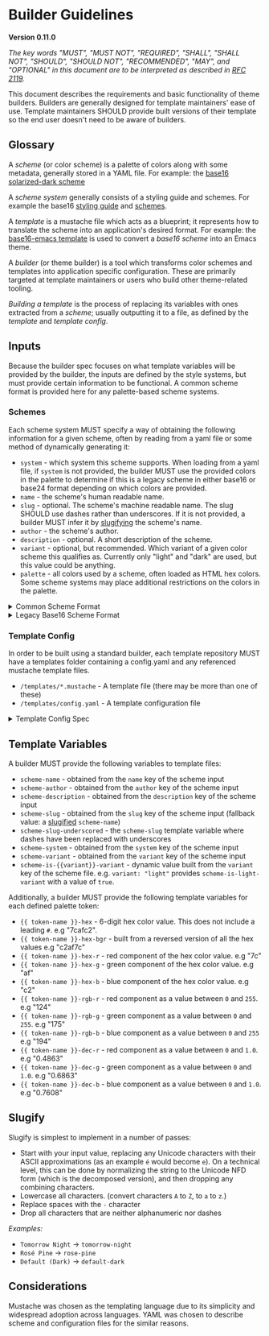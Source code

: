 # Builder Guidelines
**Version 0.11.0**

*The key words "MUST", "MUST NOT", "REQUIRED", "SHALL", "SHALL NOT", "SHOULD",
"SHOULD NOT", "RECOMMENDED",  "MAY", and "OPTIONAL" in this document are to be
interpreted as described in [RFC 2119](https://datatracker.ietf.org/doc/html/rfc2119).*

This document describes the requirements and basic functionality of theme builders. Builders are generally designed for template maintainers' ease of use. Template maintainers SHOULD provide built versions of their template so the end user doesn't need to be aware of builders.

## Glossary

A _scheme_ (or color scheme) is a palette of colors along with some metadata, generally stored in a YAML file. For example: the [base16 solarized-dark scheme](https://github.com/tinted-theming/base16-schemes/blob/main/solarized-dark.yaml)

A _scheme system_ generally consists of a styling guide and schemes. For example the base16 [styling guide](./styling.md) and [schemes](https://github.com/tinted-theming/base16-schemes).

A _template_ is a mustache file which acts as a blueprint; it represents how to translate the scheme into an application's desired format. For example: the [base16-emacs template](https://github.com/tinted-theming/base16-emacs/blob/main/templates/default.mustache) is used to convert a _base16 scheme_ into an Emacs theme.

A _builder_ (or theme builder) is a tool which transforms color schemes and templates into application specific configuration. These are primarily targeted at template maintainers or users who build other theme-related tooling.

_Building a template_ is the process of replacing its variables with ones extracted from a _scheme_; usually outputting it to a file, as defined by the _template_ and _template config_.

## Inputs

Because the builder spec focuses on what template variables will be provided by the builder, the inputs are defined by the style systems, but must provide certain information to be functional. A common scheme format is provided here for any palette-based scheme systems.

### Schemes

Each scheme system MUST specify a way of obtaining the following information for a given scheme, often by reading from a yaml file or some method of dynamically generating it:

* `system` - which system this scheme supports. When loading from a yaml file, if `system` is not provided, the builder MUST use the provided colors in the palette to determine if this is a legacy scheme in either base16 or base24 format depending on which colors are provided.
* `name` - the scheme's human readable name.
* `slug` - optional. The scheme's machine readable name. The slug SHOULD use dashes rather than underscores. If it is not provided, a builder MUST infer it by [slugifying](#slugify) the scheme's name.
* `author` - the scheme's author.
* `description` - optional. A short description of the scheme.
* `variant` - optional, but recommended. Which variant of a given color scheme this qualifies as. Currently only "light" and "dark" are used, but this value could be anything.
* `palette` - all colors used by a scheme, often loaded as HTML hex colors. Some scheme systems may place additional restrictions on the colors in the palette.

<details>
  <summary>Common Scheme Format</summary>

The common scheme format is meant to be extensible so additional properties can be added in the future.

The [schemes repository](https://github.com/tinted-theming/schemes) provides branches for all backwards incompatible changes, so when a backwards incompatible change is made, the same repository can continue to be used. The main branch will always be the current stable spec. This repository has a separate folder for each scheme system, but it is valid to walk all yaml files and read them directly.

These files have the following structure:

    system: "base16"
    name: "Scheme Name"
    slug: "scheme-name"
    author: "Scheme Author"
    description: "a short description of the scheme"
    variant: "'light' or 'dark'"
    palette:
      base00: "000000"
      base01: "111111"
      base02: "222222"
      base03: "333333"
      base04: "444444"
      base05: "555555"
      base06: "666666"
      base07: "777777"
      base08: "888888"
      base09: "999999"
      base0A: "aaaaaa"
      base0B: "bbbbbb"
      base0C: "cccccc"
      base0D: "dddddd"
      base0E: "eeeeee"
      base0F: "ffffff"

When scheme is loaded from a common scheme file, the following specifics apply:

- all color values MUST be in HTML hex format and MAY be preceded by a `#`.

</details>

<details>
  <summary>Legacy Base16 Scheme Format</summary>

This format is deprecated and is included for backwards compatibility reasons. An archived version of all base16 schemes can be found [here](https://github.com/tinted-theming/base16-schemes).

The legacy scheme format is a fallback meant only for the Base16 and Base24 scheme systems.

These files have the following structure:

    scheme: "Scheme Name"
    author: "Scheme Author"
    description: "a short description of the scheme"
    base00: "000000"
    base01: "111111"
    base02: "222222"
    base03: "333333"
    base04: "444444"
    base05: "555555"
    base06: "666666"
    base07: "777777"
    base08: "888888"
    base09: "999999"
    base0A: "aaaaaa"
    base0B: "bbbbbb"
    base0C: "cccccc"
    base0D: "dddddd"
    base0E: "eeeeee"
    base0F: "ffffff"

When scheme is loaded from a legacy scheme file, the following specifics apply:

- `system` will be inferred to be either `base16` or `base24` depending on which bases are provided.
- all color values MUST be in HTML hex format and MAY be preceded by a `#`.
- the `palette` children MUST all be top-level keys. It can be assumed that other than `scheme`, `author`, and `description` are `palette` color values.
- the scheme name MUST be specified using `scheme`, not `name`.

</details>

### Template Config

In order to be built using a standard builder, each template repository MUST have a templates folder containing a config.yaml and any referenced mustache template files.

- `/templates/*.mustache` - A template file (there may be more than one of these)
- `/templates/config.yaml` - A template configuration file

<details>
  <summary>Template Config Spec</summary>

These files have the following structure:

    default:
      supported-systems: [base16]
      filename: "output-directory-name/{{ scheme-system }}-{{ scheme-slug }}.file-extension"

    additional:
      extension: .another-extension
      output: output-directory-name

This example specifies that a Builder is to parse two template files: `templates/default.mustache` and `templates/additional.mustache`.

`supported-systems` defines a list containing all scheme systems this template should be rendered for. This defaults to an array containing only `base16`.

`filename` defines a mustache template which returns a filename relative to the template repository's root directory. All the [template variables](#template-variables) listed below are available. Builders MUST error if multiple files will be written with the same name.

`extension` and `output` are legacy options and SHOULD NOT be used by templates. If `filename` is not specified, the output filename will be `{{ output }}/{{ scheme-system }}-{{ scheme-slug }}.{{ extension }}`, relative to the template repository's root directory.

As an example, the above config will output the following files for the `base16` `default-dark` color scheme:

- `output-directory-name/base16-default-dark.file-extension`, built from `default.mustache`.
- `output-directory-name/base16-default-dark.another-extension`, built from `additional.mustache`.

</details>

## Template Variables

A builder MUST provide the following variables to template files:

- `scheme-name` - obtained from the `name` key of the scheme input
- `scheme-author` - obtained from the `author` key of the scheme input
- `scheme-description` - obtained from the `description` key of the scheme input
- `scheme-slug` - obtained from the `slug` key of the scheme input (fallback value: a [slugified](#slugify) `scheme-name`)
- `scheme-slug-underscored` - the `scheme-slug` template variable where dashes have been replaced with underscores
- `scheme-system` - obtained from the `system` key of the scheme input
- `scheme-variant` - obtained from the `variant` key of the scheme input
- `scheme-is-{{variant}}-variant` - dynamic value built from the `variant` key of the scheme file. e.g. `variant: "light"` provides `scheme-is-light-variant` with a value of `true`.

Additionally, a builder MUST provide the following template variables for each defined palette token:

- `{{ token-name }}-hex` - 6-digit hex color value. This does not include a leading `#`. e.g "7cafc2".
- `{{ token-name }}-hex-bgr` - built from a reversed version of all the hex values e.g "c2af7c"
- `{{ token-name }}-hex-r` - red component of the hex color value. e.g "7c"
- `{{ token-name }}-hex-g` - green component of the hex color value. e.g "af"
- `{{ token-name }}-hex-b` - blue component of the hex color value. e.g "c2"
- `{{ token-name }}-rgb-r` - red component as a value between `0` and `255`. e.g "124"
- `{{ token-name }}-rgb-g` - green component as a value between `0` and `255`. e.g "175"
- `{{ token-name }}-rgb-b` - blue component as a value between `0` and `255` e.g "194"
- `{{ token-name }}-dec-r` - red component as a value between `0` and `1.0`. e.g "0.4863"
- `{{ token-name }}-dec-g` - green component as a value between `0` and `1.0`. e.g "0.6863"
- `{{ token-name }}-dec-b` - blue component as a value between `0` and `1.0`. e.g "0.7608"

## Slugify

Slugify is simplest to implement in a number of passes:

* Start with your input value, replacing any Unicode characters with their ASCII approximations (as an example `é` would become `e`). On a technical level, this can be done by normalizing the string to the Unicode NFD form (which is the decomposed version), and then dropping any combining characters.
* Lowercase all characters. (convert characters `A` to `Z`, to `a` to `z`.)
* Replace spaces with the `-` character
* Drop all characters that are neither alphanumeric nor dashes

*Examples:*

* `Tomorrow Night` -> `tomorrow-night`
* `Rosé Pine` -> `rose-pine`
* `Default (Dark)` -> `default-dark`

## Considerations

Mustache was chosen as the templating language due to its simplicity and widespread adoption across languages. YAML was chosen to describe scheme and configuration files for the similar reasons.
